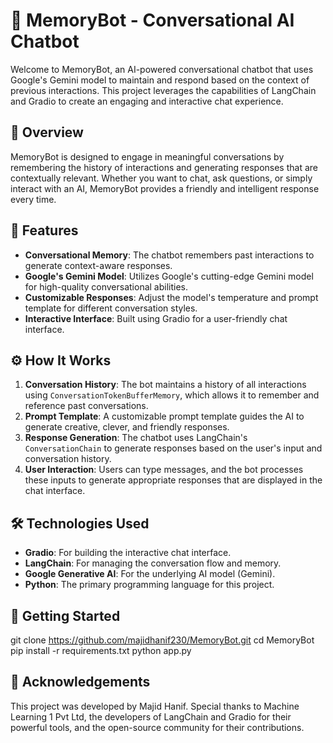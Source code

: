# 🤖 MemoryBot - Conversational AI Chatbot

Welcome to MemoryBot, an AI-powered conversational chatbot that uses Google's Gemini model to maintain and respond based on the context of previous interactions. This project leverages the capabilities of LangChain and Gradio to create an engaging and interactive chat experience.

## 📝 Overview

MemoryBot is designed to engage in meaningful conversations by remembering the history of interactions and generating responses that are contextually relevant. Whether you want to chat, ask questions, or simply interact with an AI, MemoryBot provides a friendly and intelligent response every time.

## 🚀 Features

- **Conversational Memory**: The chatbot remembers past interactions to generate context-aware responses.
- **Google's Gemini Model**: Utilizes Google's cutting-edge Gemini model for high-quality conversational abilities.
- **Customizable Responses**: Adjust the model's temperature and prompt template for different conversation styles.
- **Interactive Interface**: Built using Gradio for a user-friendly chat interface.

## ⚙️ How It Works

1. **Conversation History**: The bot maintains a history of all interactions using `ConversationTokenBufferMemory`, which allows it to remember and reference past conversations.
2. **Prompt Template**: A customizable prompt template guides the AI to generate creative, clever, and friendly responses.
3. **Response Generation**: The chatbot uses LangChain's `ConversationChain` to generate responses based on the user's input and conversation history.
4. **User Interaction**: Users can type messages, and the bot processes these inputs to generate appropriate responses that are displayed in the chat interface.

## 🛠️ Technologies Used

- **Gradio**: For building the interactive chat interface.
- **LangChain**: For managing the conversation flow and memory.
- **Google Generative AI**: For the underlying AI model (Gemini).
- **Python**: The primary programming language for this project.

## 🚀 Getting Started
   git clone https://github.com/majidhanif230/MemoryBot.git
   cd MemoryBot
   pip install -r requirements.txt
   python app.py
## 🙏 Acknowledgements
   This project was developed by Majid Hanif. Special thanks to Machine Learning 1 Pvt Ltd, the developers of LangChain and Gradio for their powerful tools, and the open-source community for their contributions.
